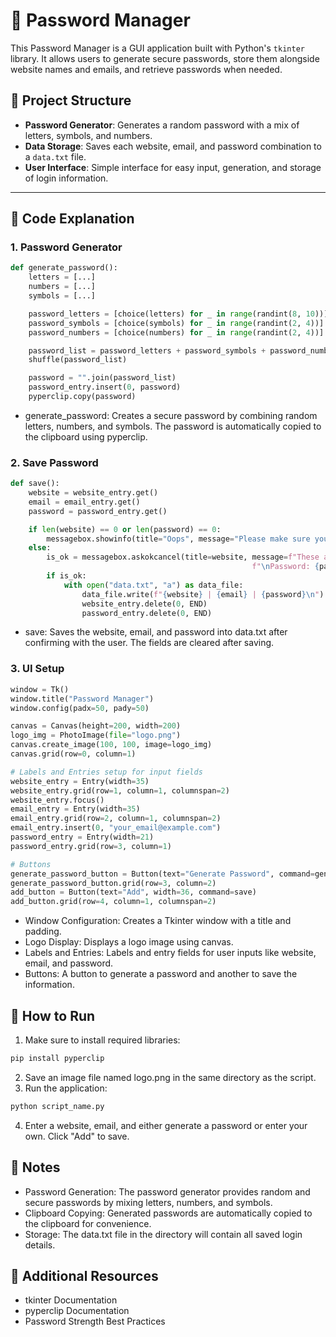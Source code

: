 # 🔐 Password Manager

This Password Manager is a GUI application built with Python's `tkinter` library. It allows users to generate secure passwords, store them alongside website names and emails, and retrieve passwords when needed. 

## 📂 Project Structure

- **Password Generator**: Generates a random password with a mix of letters, symbols, and numbers.
- **Data Storage**: Saves each website, email, and password combination to a `data.txt` file.
- **User Interface**: Simple interface for easy input, generation, and storage of login information.

---

## 🔧 Code Explanation

### 1. Password Generator
```python
def generate_password():
    letters = [...]
    numbers = [...]
    symbols = [...]

    password_letters = [choice(letters) for _ in range(randint(8, 10))]
    password_symbols = [choice(symbols) for _ in range(randint(2, 4))]
    password_numbers = [choice(numbers) for _ in range(randint(2, 4))]

    password_list = password_letters + password_symbols + password_numbers
    shuffle(password_list)

    password = "".join(password_list)
    password_entry.insert(0, password)
    pyperclip.copy(password)
```
- generate_password: Creates a secure password by combining random letters, numbers, and symbols. The password is automatically copied to the clipboard using pyperclip.

### 2. Save Password
```python
def save():
    website = website_entry.get()
    email = email_entry.get()
    password = password_entry.get()

    if len(website) == 0 or len(password) == 0:
        messagebox.showinfo(title="Oops", message="Please make sure you haven't left any fields empty.")
    else:
        is_ok = messagebox.askokcancel(title=website, message=f"These are the details entered: \nEmail: {email} "
                                                      f"\nPassword: {password} \nIs it ok to save?")
        if is_ok:
            with open("data.txt", "a") as data_file:
                data_file.write(f"{website} | {email} | {password}\n")
                website_entry.delete(0, END)
                password_entry.delete(0, END)
```
- save: Saves the website, email, and password into data.txt after confirming with the user. The fields are cleared after saving.

### 3. UI Setup
```python
window = Tk()
window.title("Password Manager")
window.config(padx=50, pady=50)

canvas = Canvas(height=200, width=200)
logo_img = PhotoImage(file="logo.png")
canvas.create_image(100, 100, image=logo_img)
canvas.grid(row=0, column=1)

# Labels and Entries setup for input fields
website_entry = Entry(width=35)
website_entry.grid(row=1, column=1, columnspan=2)
website_entry.focus()
email_entry = Entry(width=35)
email_entry.grid(row=2, column=1, columnspan=2)
email_entry.insert(0, "your_email@example.com")
password_entry = Entry(width=21)
password_entry.grid(row=3, column=1)

# Buttons
generate_password_button = Button(text="Generate Password", command=generate_password)
generate_password_button.grid(row=3, column=2)
add_button = Button(text="Add", width=36, command=save)
add_button.grid(row=4, column=1, columnspan=2)
```
- Window Configuration: Creates a Tkinter window with a title and padding.
- Logo Display: Displays a logo image using canvas.
- Labels and Entries: Labels and entry fields for user inputs like website, email, and password.
- Buttons: A button to generate a password and another to save the information.

## 🚀 How to Run
1. Make sure to install required libraries:
```bash
pip install pyperclip
```
2. Save an image file named logo.png in the same directory as the script.
3. Run the application:
```bash
python script_name.py
```
4. Enter a website, email, and either generate a password or enter your own. Click "Add" to save.

## 📝 Notes
- Password Generation: The password generator provides random and secure passwords by mixing letters, numbers, and symbols.
- Clipboard Copying: Generated passwords are automatically copied to the clipboard for convenience.
- Storage: The data.txt file in the directory will contain all saved login details.

## 🔗 Additional Resources
- tkinter Documentation
- pyperclip Documentation
- Password Strength Best Practices

